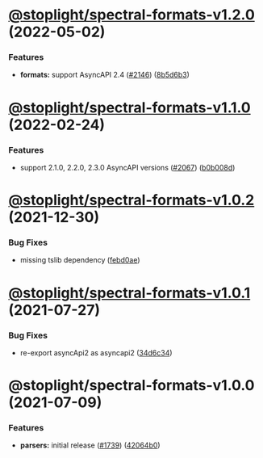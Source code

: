 # [@stoplight/spectral-formats-v1.2.0](https://github.com/stoplightio/spectral/compare/@stoplight/spectral-formats-v1.1.0...@stoplight/spectral-formats-v1.2.0) (2022-05-02)


### Features

* **formats:** support AsyncAPI 2.4 ([#2146](https://github.com/stoplightio/spectral/issues/2146)) ([8b5d6b3](https://github.com/stoplightio/spectral/commit/8b5d6b3f91777f2370fd02eecb44f72078e55f01))

# [@stoplight/spectral-formats-v1.1.0](https://github.com/stoplightio/spectral/compare/@stoplight/spectral-formats-v1.0.2...@stoplight/spectral-formats-v1.1.0) (2022-02-24)

### Features

- support 2.1.0, 2.2.0, 2.3.0 AsyncAPI versions ([#2067](https://github.com/stoplightio/spectral/issues/2067)) ([b0b008d](https://github.com/stoplightio/spectral/commit/b0b008d65794df177dbfe7d9589c90d541c2794d))

# [@stoplight/spectral-formats-v1.0.2](https://github.com/stoplightio/spectral/compare/@stoplight/spectral-formats-v1.0.1...@stoplight/spectral-formats-v1.0.2) (2021-12-30)

### Bug Fixes

- missing tslib dependency ([febd0ae](https://github.com/stoplightio/spectral/commit/febd0aee044b481950a7773c21f6e4f686f1768f))

# [@stoplight/spectral-formats-v1.0.1](https://github.com/stoplightio/spectral/compare/@stoplight/spectral-formats-v1.0.0...@stoplight/spectral-formats-v1.0.1) (2021-07-27)

### Bug Fixes

- re-export asyncApi2 as asyncapi2 ([34d6c34](https://github.com/stoplightio/spectral/commit/34d6c342f09386a832cb781dfa2ef3dec85a808a))

# @stoplight/spectral-formats-v1.0.0 (2021-07-09)

### Features

- **parsers:** initial release ([#1739](https://github.com/stoplightio/spectral/issues/1739)) ([42064b0](https://github.com/stoplightio/spectral/commit/42064b04887616e863f2da27cd19b4cdcc35c0a3))
